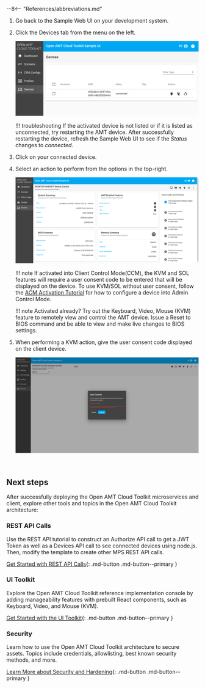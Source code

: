 --8<-- "References/abbreviations.md"

1. Go back to the Sample Web UI on your development system.
	
2. Click the Devices tab from the menu on the left.

    [![mps](../assets/images/MPS_ConnectedDevice.png)](../assets/images/MPS_ConnectedDevice.png)

    !!! troubleshooting
        If the activated device is not listed or if it is listed as unconnected, try restarting the AMT device. After successfully restarting the device, refresh the Sample Web UI to see if the *Status* changes to *connected*.

3. Click on your connected device.

4. Select an action to perform from the options in the top-right.

    [![mps](../assets/images/MPS_ManageDevice.png)](../assets/images/MPS_ManageDevice.png)

    !!! note
        If activated into Client Control Mode(CCM), the KVM and SOL features will require a user consent code to be entered that will be displayed on the device. To use KVM/SOL without user consent, follow the [ACM Activation Tutorial](createProfileACM.md) for how to configure a device into Admin Control Mode.

    !!! note
        Activated already? Try out the Keyboard, Video, Mouse (KVM) feature to remotely view and control the AMT device.  Issue a Reset to BIOS command and be able to view and make live changes to BIOS settings.

5. When performing a KVM action, give the user consent code displayed on the client device.
    
    [![mps](../assets/images/MPS_UserConsent.png)](../assets/images/MPS_UserConsent.png)
  
<br>

## Next steps

After successfully deploying the Open AMT Cloud Toolkit microservices and client, explore other tools and topics in the Open AMT Cloud Toolkit architecture:

### REST API Calls
Use the REST API tutorial to construct an Authorize API call to get a JWT Token as well as a Devices API call to see connected devices using node.js. Then, modify the template to create other MPS REST API calls. 

[Get Started with REST API Calls](../Tutorials/apiTutorial.md){: .md-button .md-button--primary }

### UI Toolkit
Explore the Open AMT Cloud Toolkit reference implementation console by adding manageability features with prebuilt React components, such as Keyboard, Video, and Mouse (KVM).

[Get Started with the UI Toolkit](../Tutorials/uitoolkit.md){: .md-button .md-button--primary }

### Security
Learn how to use the Open AMT Cloud Toolkit architecture to secure assets. Topics include credentials, allowlisting, best known security methods, and more.

[Learn More about Security and Hardening](../Microservices/MPS/securityMPS.md){: .md-button .md-button--primary }



